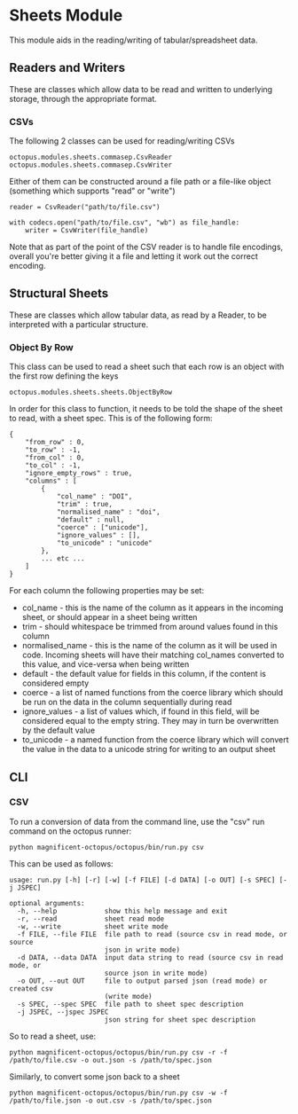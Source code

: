 # Sheets Module

This module aids in the reading/writing of tabular/spreadsheet data.

## Readers and Writers

These are classes which allow data to be read and written to underlying storage, through the appropriate format.

### CSVs

The following 2 classes can be used for reading/writing CSVs

    octopus.modules.sheets.commasep.CsvReader
    octopus.modules.sheets.commasep.CsvWriter
    
Either of them can be constructed around a file path or a file-like object (something which supports "read" or "write")

    reader = CsvReader("path/to/file.csv")
    
    with codecs.open("path/to/file.csv", "wb") as file_handle:
        writer = CsvWriter(file_handle)

Note that as part of the point of the CSV reader is to handle file encodings, overall you're better giving it a file
and letting it work out the correct encoding.


## Structural Sheets

These are classes which allow tabular data, as read by a Reader, to be interpreted with a particular structure.

### Object By Row

This class can be used to read a sheet such that each row is an object with the first row defining the keys

    octopus.modules.sheets.sheets.ObjectByRow

In order for this class to function, it needs to be told the shape of the sheet to read, with a sheet spec.  This is of the following form:

    {
        "from_row" : 0,
        "to_row" : -1,
        "from_col" : 0,
        "to_col" : -1,
        "ignore_empty_rows" : true,
        "columns" : [
            {
                "col_name" : "DOI",
                "trim" : true,
                "normalised_name" : "doi",
                "default" : null,
                "coerce" : ["unicode"],
                "ignore_values" : [],
                "to_unicode" : "unicode"
            },
            ... etc ...
        ]
    }

For each column the following properties may be set:

* col_name - this is the name of the column as it appears in the incoming sheet, or should appear in a sheet being written
* trim - should whitespace be trimmed from around values found in this column
* normalised_name - this is the name of the column as it will be used in code.  Incoming sheets will have their matching col_names converted to this value, and vice-versa when being written
* default - the default value for fields in this column, if the content is considered empty
* coerce - a list of named functions from the coerce library which should be run on the data in the column sequentially during read
* ignore_values - a list of values which, if found in this field, will be considered equal to the empty string.  They may in turn be overwritten by the default value
* to_unicode - a named function from the coerce library which will convert the value in the data to a unicode string for writing to an output sheet


## CLI

### CSV

To run a conversion of data from the command line, use the "csv" run command on the octopus runner:

    python magnificent-octopus/octopus/bin/run.py csv
    
This can be used as follows:

    usage: run.py [-h] [-r] [-w] [-f FILE] [-d DATA] [-o OUT] [-s SPEC] [-j JSPEC]
    
    optional arguments:
      -h, --help            show this help message and exit
      -r, --read            sheet read mode
      -w, --write           sheet write mode
      -f FILE, --file FILE  file path to read (source csv in read mode, or source
                            json in write mode)
      -d DATA, --data DATA  input data string to read (source csv in read mode, or
                            source json in write mode)
      -o OUT, --out OUT     file to output parsed json (read mode) or created csv
                            (write mode)
      -s SPEC, --spec SPEC  file path to sheet spec description
      -j JSPEC, --jspec JSPEC
                            json string for sheet spec description
                            
So to read a sheet, use:
                            
    python magnificent-octopus/octopus/bin/run.py csv -r -f /path/to/file.csv -o out.json -s /path/to/spec.json
    
Similarly, to convert some json back to a sheet

    python magnificent-octopus/octopus/bin/run.py csv -w -f /path/to/file.json -o out.csv -s /path/to/spec.json

